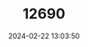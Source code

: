 ---
title: "12690"
category: "Magicicada cassini"
draft: false
date: 2024-02-22 13:03:50
languages:
  English: ["Cassini Periodical Cicada"]
---